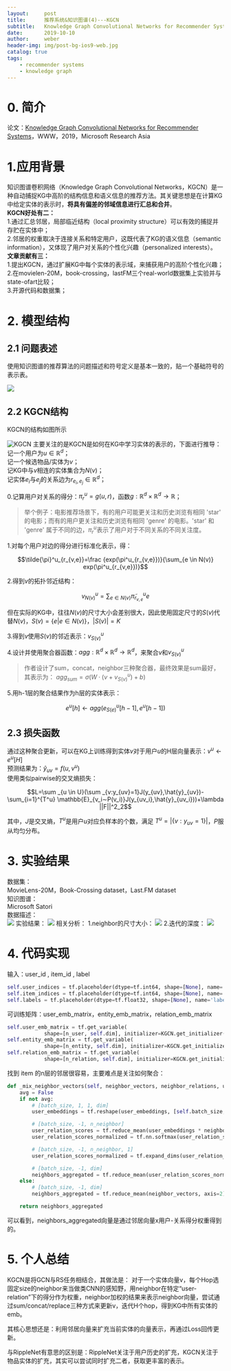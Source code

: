 ```yaml
---
layout:     post
title:      推荐系统&知识图谱(4)---KGCN
subtitle:   Knowledge Graph Convolutional Networks for Recommender Systems
date:       2019-10-10
author:     weber
header-img: img/post-bg-ios9-web.jpg
catalog: true
tags:
    - recommender systems
    - knowledge graph
---
```

# 0. 简介

论文：[Knowledge Graph Convolutional Networks for Recommender Systems](https://arxiv.org/abs/1904.12575)，WWW，2019，Microsoft Research Asia

# 1.应用背景
知识图谱卷积网络（Knowledge Graph Convolutional Networks，KGCN）是一种自动捕捉KG中高阶的结构信息和语义信息的推荐方法。其关键思想是在计算KG中给定实体的表示时，**将具有偏差的邻域信息进行汇总和合并**。  
**KGCN好处有二：**  
1.通过汇总邻居，局部临近结构（local proximity structure）可以有效的捕捉并存贮在实体中；  
2.邻居的权重取决于连接关系和特定用户，这既代表了KG的语义信息（semantic information），又体现了用户对关系的个性化兴趣（personalized interests）。  
**文章贡献有三：**  
1.提出KGCN，通过扩展KG中每个实体的表示域，来捕获用户的高阶个性化兴趣；  
2.在movielen-20M，book-crossing，lastFM三个real-world数据集上实验并与state-ofart比较；  
3.开源代码和数据集；  
# 2. 模型结构
## 2.1 问题表述
使用知识图谱的推荐算法的问题描述和符号定义是基本一致的，贴一个基础符号的表示表。

![](https://tva1.sinaimg.cn/large/00831rSTly1gcvtoocz57j30hw06bjs8.jpg)
## 2.2 KGCN结构
KGCN的结构如图所示

![KGCN](https://tva1.sinaimg.cn/large/00831rSTly1gcvtoot6q1j30m20d7adc.jpg)
主要关注的是KGCN是如何在KG中学习实体的表示的，下面进行推导：  
记一个用户为$u \in \mathbb{R}^d$；  
记一个候选物品/实体为$v$；  
记KG中与$v$相连的实体集合为$N(v)$；  
记实体$e_i$与$e_j$的关系边为$r_{e_i,e_j} \in \mathbb{R}^d$；  

0.记算用户对关系的得分：$\pi^u_r=g(u,r)$，函数$g:  \mathbb{R}^d \times  \mathbb{R}^d  \rightarrow  \mathbb{R}$；
>举个例子：电影推荐场景下，有的用户可能更关注和历史浏览有相同 'star' 的电影；而有的用户更关注和历史浏览有相同 'genre' 的电影。'star' 和 'genre' 属于不同的边，$\pi^u_r$表示了用户对于不同关系的不同关注度。

1.对每个用户对边的得分进行标准化表示，得：

$$\tilde{\pi}^u_{r_{v,e}}=\frac {exp(\pi^u_{r_{v,e}})}{\sum_{e \in N(v)} exp(\pi^u_{r_{v,e}})}$$

2.得到$v$的拓扑邻近结构：

$$v^u_{N(v)}=\sum _{e \in N(v)} \tilde{\pi}^u_{r_{v,e}}e$$

但在实际的KG中，往往$N(v)$的尺寸大小会差别很大，因此使用固定尺寸的$S(v)$代替$N(v)$，$S(v)=\{e|e \in N(v) \} ，|S(v)|=K$  

3.得到$v$使用$S(v)$的邻近表示：$v^u_{S(v)}$

4.设计并使用聚合器函数：$agg:\mathbb{R}^d \times \mathbb{R}^d \rightarrow \mathbb{R}^d$，来聚合$v$和$v^u_{S(v)}$
>作者设计了sum，concat，neighbor三种聚合器，最终效果是sum最好，其表示为：
>$agg_{sum}=\sigma(W·(v+v^u_{S(v)})+b)$

5.用h-1层的聚合结果作为h层的实体表示：

$$e^u[h] \leftarrow agg(e^u_{S(e)}[h-1],e^u[h-1])$$

## 2.3 损失函数
通过这种聚合更新，可以在KG上训练得到实体$v$对于用户$u$的H层向量表示：$v^u \leftarrow e^u[H]$  
预测结果为：$\hat{y}_{uv}=f(u,v^u)$  
使用类似pairwise的交叉熵损失：  

$$L=\sum _{u \in U}(\sum _{v:y_{uv}=1}J(y_{uv},\hat{y}_{uv})-\sum_{i=1}^{T^u} \mathbb{E}_{v_i∼P(v_i)}J(y_{uv_i},\hat{y}_{uv_i}))+\lambda ||F||^2_2$$

其中，$J$是交叉熵，$T^u$是用户$u$对应负样本的个数，满足 $T^u=|\{ v:y_{uv}=1 \}|$，$P$服从均匀分布。
# 3. 实验结果
数据集：  
MovieLens-20M，Book-Crossing dataset，Last.FM dataset  
知识图谱：  
Microsoft Satori  
数据描述：  
![](https://tva1.sinaimg.cn/large/00831rSTly1gcvtoqc2jgj30lg0dwtah.jpg)
实验结果：
![](https://tva1.sinaimg.cn/large/00831rSTly1gcvtoriufij30yg0c3th8.jpg)
相关分析：
1.neighbor的尺寸大小：
![](https://tva1.sinaimg.cn/large/00831rSTly1gcvtot7xsbj30ku076wfl.jpg)
2.迭代的深度：
![](https://tva1.sinaimg.cn/large/00831rSTly1gcvtothzqej30kz073my7.jpg)
# 4. 代码实现
输入：user_id , item_id , label
```python
self.user_indices = tf.placeholder(dtype=tf.int64, shape=[None], name='user_indices')
self.item_indices = tf.placeholder(dtype=tf.int64, shape=[None], name='item_indices')
self.labels = tf.placeholder(dtype=tf.float32, shape=[None], name='labels')
```
可训练矩阵：user_emb_matrix，entity_emb_matrix，relation_emb_matrix
```python
self.user_emb_matrix = tf.get_variable(
            shape=[n_user, self.dim], initializer=KGCN.get_initializer(), name='user_emb_matrix')
self.entity_emb_matrix = tf.get_variable(
            shape=[n_entity, self.dim], initializer=KGCN.get_initializer(), name='entity_emb_matrix')
self.relation_emb_matrix = tf.get_variable(
            shape=[n_relation, self.dim], initializer=KGCN.get_initializer(), name='relation_emb_matrix')
```
找到 item 的n层的邻居很容易，主要难点是关注如何聚合：
```python
def _mix_neighbor_vectors(self, neighbor_vectors, neighbor_relations, user_embeddings):
    avg = False
    if not avg:
        # [batch_size, 1, 1, dim]
        user_embeddings = tf.reshape(user_embeddings, [self.batch_size, 1, 1, self.dim])

        # [batch_size, -1, n_neighbor]
        user_relation_scores = tf.reduce_mean(user_embeddings * neighbor_relations, axis=-1)
        user_relation_scores_normalized = tf.nn.softmax(user_relation_scores, dim=-1)

        # [batch_size, -1, n_neighbor, 1]
        user_relation_scores_normalized = tf.expand_dims(user_relation_scores_normalized, axis=-1)

        # [batch_size, -1, dim]
        neighbors_aggregated = tf.reduce_mean(user_relation_scores_normalized * neighbor_vectors, axis=2)
    else:
        # [batch_size, -1, dim]
        neighbors_aggregated = tf.reduce_mean(neighbor_vectors, axis=2)

    return neighbors_aggregated
```
可以看到，neighbors_aggregated向量是通过邻居向量x用户-关系得分权重得到的。


# 5. 个人总结
KGCN是将GCN与RS任务相结合，其做法是：
对于一个实体向量v，每个Hop选固定size的neighbor来当做类CNN的感知野，用neighbor在特定“user-relation”下的得分作为权重，neighbor加权的结果来表示neighbor向量，尝试通过sum/concat/replace三种方式来更新v，迭代H个hop，得到KG中所有实体的emb。

其核心思想还是：利用邻居向量来扩充当前实体的向量表示，再通过Loss回传更新。

与RippleNet有意思的区别是：RippleNet关注于用户历史的扩充，KGCN关注于物品实体的扩充，其实可以尝试同时扩充二者，获取更丰富的表示。
